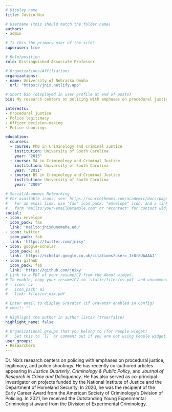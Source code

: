 ```yaml
---
# Display name
title: Justin Nix

# Username (this should match the folder name)
authors:
- admin

# Is this the primary user of the site?
superuser: true

# Role/position
role: Distinguished Associate Professor

# Organizations/Affiliations
organizations:
- name: University of Nebraska Omaha
  url: "https://jnix.netlify.app"

# Short bio (displayed in user profile at end of posts)
bio: My research centers on policing with emphases on procedural justice, legitimacy, and police shootings. 

interests:
- Procedural justice
- Police legitimacy
- Officer decision-making
- Police shootings

education:
  courses:
  - course: PhD in Criminology and Criminal Justice
    institution: University of South Carolina
    year: "2015"
  - course: MA in Criminology and Criminal Justice
    institution: University of South Carolina
    year: "2011"
  - course: BS in Criminology and Criminal Justice
    institution: University of South Carolina
    year: "2009"

# Social/Academic Networking
# For available icons, see: https://sourcethemes.com/academic/docs/page-builder/#icons
#   For an email link, use "fas" icon pack, "envelope" icon, and a link in the
#   form "mailto:your-email@example.com" or "#contact" for contact widget.
social:
- icon: envelope
  icon_pack: fas
  link: 'mailto:jnix@unomaha.edu'
- icon: twitter
  icon_pack: fab
  link: 'https://twitter.com/jnixy'
- icon: google-scholar
  icon_pack: ai
  link: 'https://scholar.google.co.uk/citations?user=_Jr8r8UAAAAJ'
- icon: github
  icon_pack: fab
  link: 'https://github.com/jnixy'
# Link to a PDF of your resume/CV from the About widget.
# To enable, copy your resume/CV to `static/files/cv.pdf` and uncomment the lines below.
# - icon: cv
#   icon_pack: ai
#   link: files/cv_nix.pdf

# Enter email to display Gravatar (if Gravatar enabled in Config)
# email: ""

# Highlight the author in author lists? (true/false)
highlight_name: false

# Organizational groups that you belong to (for People widget)
#   Set this to `[]` or comment out if you are not using People widget.
user_groups:
- Researchers
---
```


Dr. Nix’s research centers on policing with emphases on procedural justice, legitimacy, and police shootings. He has recently co-authored articles appearing in *Justice Quarterly*, *Criminology & Public Policy*, and *Journal of Research in Crime and Delinquency*. He has also served as co-principal investigator on projects funded by the National Institute of Justice and the Department of Homeland Security. In 2020, he was the recipient of the Early Career Award from the American Society of Criminology’s Division of Policing. In 2021, he received the Outstanding Young Experimental Criminologist award from the Division of Experimental Criminology.
